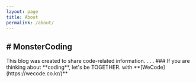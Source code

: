 ```yaml
---
layout: page
title: About
permalink: /about/
---
```


**# MonsterCoding**
---
<nb/>
This blog was created to share code-related information.  
<nb/>
<nb/>
<nb/>
<nb/>
.  
.  
.  
### If you are thinking about **coding**, let's be TOGETHER.
<nb/>
with **[WeCode](https://wecode.co.kr/)**

